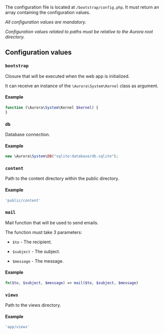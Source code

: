 The configuration file is located at `/bootstrap/config.php`. It must return an array containing the configuration values.

_All configuration values are mandatory._

_Configuration values related to paths must be relative to the Aurora root directory._

## Configuration values

### `bootstrap`

Closure that will be executed when the web app is initialized.

It can receive an instance of the `\Aurora\System\Kernel` class as argument.

#### Example

```php
function (\Aurora\System\Kernel $kernel) {
}
```

### `db`

Database connection.

#### Example

```php
new \Aurora\System\DB("sqlite:database/db.sqlite");
```

### `content`

Path to the content directory within the public directory.

#### Example

```php
'public/content'
```

### `mail`

Mail function that will be used to send emails.

The function must take 3 parameters:

- `$to` - The recipient.

- `$subject` - The subject.

- `$message` - The message.

#### Example

```php
fn($to, $subject, $message) => mail($to, $subject, $message)
```

### `views`

Path to the views directory.

#### Example

```php
'app/views'
```
